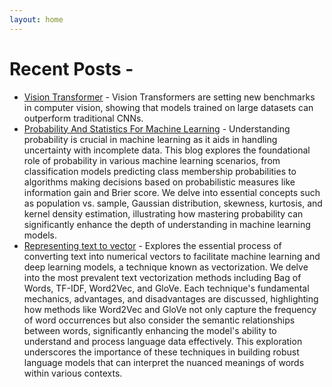 ```yaml
---
layout: home
---
```


# Recent Posts -

- [Vision Transformer](https://atharvamusale.github.io/2021/06/06/Vision-Transformers.html) - Vision Transformers are setting new benchmarks in computer vision, showing that models trained on large datasets can outperform traditional CNNs. 
- [Probability And Statistics For Machine Learning](https://atharvamusale.github.io/2021/06/10/Probability-and-Statistics-For-Machine-Learning.html) - Understanding probability is crucial in machine learning as it aids in handling uncertainty with incomplete data. This blog explores the foundational role of probability in various machine learning scenarios, from classification models predicting class membership probabilities to algorithms making decisions based on probabilistic measures like information gain and Brier score. We delve into essential concepts such as population vs. sample, Gaussian distribution, skewness, kurtosis, and kernel density estimation, illustrating how mastering probability can significantly enhance the depth of understanding in machine learning models.
- [Representing text to vector](https://atharvamusale.github.io/2021/09/23/Representing-Text-To-Vector.html) - Explores the essential process of converting text into numerical vectors to facilitate machine learning and deep learning models, a technique known as vectorization. We delve into the most prevalent text vectorization methods including Bag of Words, TF-IDF, Word2Vec, and GloVe. Each technique's fundamental mechanics, advantages, and disadvantages are discussed, highlighting how methods like Word2Vec and GloVe not only capture the frequency of word occurrences but also consider the semantic relationships between words, significantly enhancing the model's ability to understand and process language data effectively. This exploration underscores the importance of these techniques in building robust language models that can interpret the nuanced meanings of words within various contexts.
<!-- 



# Recent Posts

{% for post in site.posts limit:5 %}
<div class="post">
  <a href="{{ post.url | relative_url }}">
    <img src="{{ post.image }}" alt="{{ post.title }}" style="width: 100%; height: auto;">
    <h2>{{ post.title }}</h2>
  </a>
  <p>{{ post.excerpt | strip_html | truncate: 160 }}</p>
</div>
{% endfor %}
 -->
